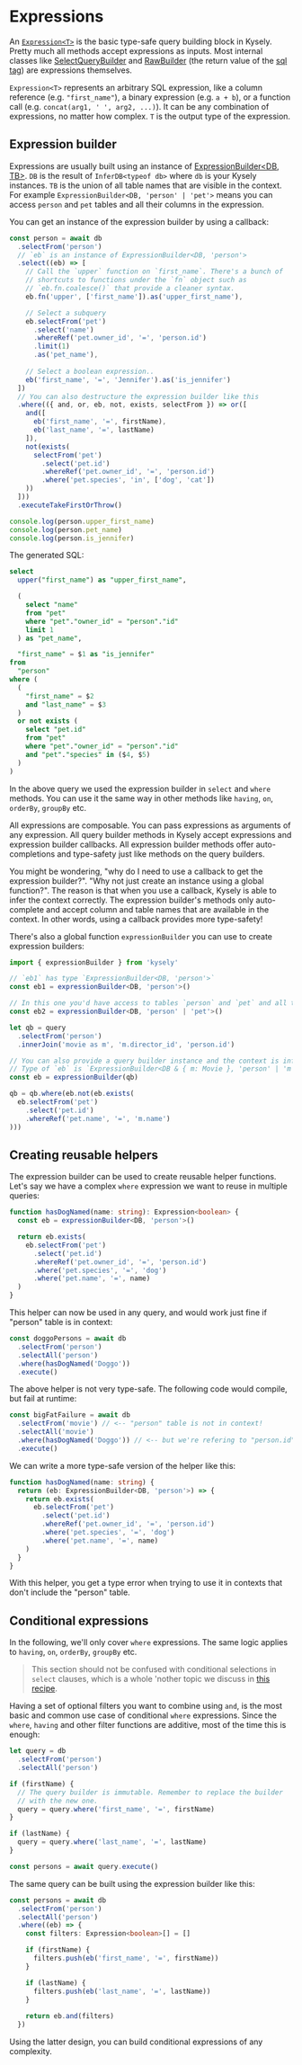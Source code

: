 # Expressions

An [`Expression<T>`](https://kysely-org.github.io/kysely-apidoc/interfaces/Expression.html) is the basic type-safe query building block in Kysely. Pretty much all methods accept expressions as inputs. Most internal classes like [SelectQueryBuilder](https://kysely-org.github.io/kysely-apidoc/interfaces/SelectQueryBuilder.html) and [RawBuilder](https://kysely-org.github.io/kysely-apidoc/interfaces/RawBuilder.html) (the return value of the [sql tag](https://kysely-org.github.io/kysely-apidoc/functions/sql-1.html)) are expressions themselves.

`Expression<T>` represents an arbitrary SQL expression, like a column reference (e.g. `"first_name"`), a binary expression (e.g. `a + b`), or a function call (e.g. `concat(arg1, ' ', arg2, ...)`). It can be any combination of expressions, no matter how complex. `T` is the output type of the expression.

## Expression builder

Expressions are usually built using an instance of [ExpressionBuilder<DB, TB>](https://kysely-org.github.io/kysely-apidoc/interfaces/ExpressionBuilder.html). `DB` is the result of `InferDB<typeof db>` where `db` is your Kysely instances. `TB` is the union of all table names that are visible in the context. For example `ExpressionBuilder<DB, 'person' | 'pet'>` means you can access `person` and `pet` tables and all their columns in the expression.

You can get an instance of the expression builder by using a callback:

```ts
const person = await db
  .selectFrom('person')
  // `eb` is an instance of ExpressionBuilder<DB, 'person'>
  .select((eb) => [
    // Call the `upper` function on `first_name`. There's a bunch of
    // shortcuts to functions under the `fn` object such as
    // `eb.fn.coalesce()` that provide a cleaner syntax.
    eb.fn('upper', ['first_name']).as('upper_first_name'),

    // Select a subquery
    eb.selectFrom('pet')
      .select('name')
      .whereRef('pet.owner_id', '=', 'person.id')
      .limit(1)
      .as('pet_name'),
      
    // Select a boolean expression..
    eb('first_name', '=', 'Jennifer').as('is_jennifer')
  ])
  // You can also destructure the expression builder like this
  .where(({ and, or, eb, not, exists, selectFrom }) => or([
    and([
      eb('first_name', '=', firstName),
      eb('last_name', '=', lastName)
    ]),
    not(exists(
      selectFrom('pet')
        .select('pet.id')
        .whereRef('pet.owner_id', '=', 'person.id')
        .where('pet.species', 'in', ['dog', 'cat'])
    ))
  ]))
  .executeTakeFirstOrThrow()

console.log(person.upper_first_name)
console.log(person.pet_name)
console.log(person.is_jennifer)
```

The generated SQL:

```sql
select
  upper("first_name") as "upper_first_name",

  (
    select "name"
    from "pet"
    where "pet"."owner_id" = "person"."id"
    limit 1
  ) as "pet_name",

  "first_name" = $1 as "is_jennifer"
from 
  "person"
where (
  (
    "first_name" = $2
    and "last_name" = $3
  )
  or not exists (
    select "pet.id"
    from "pet"
    where "pet"."owner_id" = "person"."id"
    and "pet"."species" in ($4, $5)
  )
)
```

In the above query we used the expression builder in `select` and `where` methods. You can use it the same way in other methods like `having`, `on`, `orderBy`, `groupBy` etc.

All expressions are composable. You can pass expressions as arguments of any expression. All query builder methods in Kysely accept expressions and expression builder callbacks. All expression builder methods offer auto-completions and type-safety just like methods on the query builders.

You might be wondering, "why do I need to use a callback to get the expression builder?". "Why not just create an instance using a global function?". The reason is that when you use a callback, Kysely is able to infer the context correctly. The expression builder's methods only auto-complete and accept column and table names that are available in the context. In other words, using a callback provides more type-safety!

There's also a global function `expressionBuilder` you can use to create expression builders:

```ts
import { expressionBuilder } from 'kysely'

// `eb1` has type `ExpressionBuilder<DB, 'person'>`
const eb1 = expressionBuilder<DB, 'person'>()

// In this one you'd have access to tables `person` and `pet` and all their columns.
const eb2 = expressionBuilder<DB, 'person' | 'pet'>()

let qb = query
  .selectFrom('person')
  .innerJoin('movie as m', 'm.director_id', 'person.id')

// You can also provide a query builder instance and the context is inferred automatically.
// Type of `eb` is `ExpressionBuilder<DB & { m: Movie }, 'person' | 'm'>`
const eb = expressionBuilder(qb)

qb = qb.where(eb.not(eb.exists(
  eb.selectFrom('pet')
    .select('pet.id')
    .whereRef('pet.name', '=', 'm.name')
)))
```

## Creating reusable helpers

The expression builder can be used to create reusable helper functions. 
Let's say we have a complex `where` expression we want to reuse in multiple queries:

```ts
function hasDogNamed(name: string): Expression<boolean> {
  const eb = expressionBuilder<DB, 'person'>()

  return eb.exists(
    eb.selectFrom('pet')
      .select('pet.id')
      .whereRef('pet.owner_id', '=', 'person.id')
      .where('pet.species', '=', 'dog')
      .where('pet.name', '=', name)
  )
}
```

This helper can now be used in any query, and would work just fine if "person" table is in context:

```ts
const doggoPersons = await db
  .selectFrom('person')
  .selectAll('person')
  .where(hasDogNamed('Doggo'))
  .execute()
```

The above helper is not very type-safe. The following code would compile, but fail at runtime:

```ts
const bigFatFailure = await db
  .selectFrom('movie') // <-- "person" table is not in context!
  .selectAll('movie')
  .where(hasDogNamed('Doggo')) // <-- but we're refering to "person.id" in our helper..
  .execute()
```

We can write a more type-safe version of the helper like this:

```ts
function hasDogNamed(name: string) {
  return (eb: ExpressionBuilder<DB, 'person'>) => {
    return eb.exists(
      eb.selectFrom('pet')
        .select('pet.id')
        .whereRef('pet.owner_id', '=', 'person.id')
        .where('pet.species', '=', 'dog')
        .where('pet.name', '=', name)
    )
  }
}
```

With this helper, you get a type error when trying to use it in contexts that don't include the "person" table.

## Conditional expressions

In the following, we'll only cover `where` expressions. The same logic applies to `having`, `on`, `orderBy`, `groupBy` etc. 

> This section should not be confused with conditional selections in `select` clauses, which is a whole 'nother topic we discuss in [this recipe](https://www.kysely.dev/docs/recipes/conditional-selects).

Having a set of optional filters you want to combine using `and`, is the most basic and common use case of conditional `where` expressions.
Since the `where`, `having` and other filter functions are additive, most of the time this is enough:

```ts
let query = db
  .selectFrom('person')
  .selectAll('person')

if (firstName) {
  // The query builder is immutable. Remember to replace the builder
  // with the new one.
  query = query.where('first_name', '=', firstName)
}

if (lastName) {
  query = query.where('last_name', '=', lastName)
}

const persons = await query.execute()
```

The same query can be built using the expression builder like this:

```ts
const persons = await db
  .selectFrom('person')
  .selectAll('person')
  .where((eb) => {
    const filters: Expression<boolean>[] = []

    if (firstName) {
      filters.push(eb('first_name', '=', firstName))
    }

    if (lastName) {
      filters.push(eb('last_name', '=', lastName))
    }
    
    return eb.and(filters)
  })
```

Using the latter design, you can build conditional expressions of any complexity.
